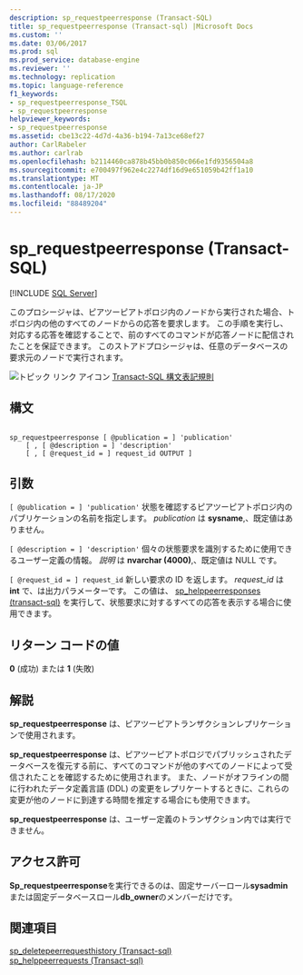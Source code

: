 ```yaml
---
description: sp_requestpeerresponse (Transact-SQL)
title: sp_requestpeerresponse (Transact-sql) |Microsoft Docs
ms.custom: ''
ms.date: 03/06/2017
ms.prod: sql
ms.prod_service: database-engine
ms.reviewer: ''
ms.technology: replication
ms.topic: language-reference
f1_keywords:
- sp_requestpeerresponse_TSQL
- sp_requestpeerresponse
helpviewer_keywords:
- sp_requestpeerresponse
ms.assetid: cbe13c22-4d7d-4a36-b194-7a13ce68ef27
author: CarlRabeler
ms.author: carlrab
ms.openlocfilehash: b2114460ca878b45bb0b850c066e1fd9356504a8
ms.sourcegitcommit: e700497f962e4c2274df16d9e651059b42ff1a10
ms.translationtype: MT
ms.contentlocale: ja-JP
ms.lasthandoff: 08/17/2020
ms.locfileid: "88489204"
---
```

# <a name="sp_requestpeerresponse-transact-sql"></a>sp_requestpeerresponse (Transact-SQL)
[!INCLUDE [SQL Server](../../includes/applies-to-version/sqlserver.md)]

  このプロシージャは、ピアツーピアトポロジ内のノードから実行された場合、トポロジ内の他のすべてのノードからの応答を要求します。 この手順を実行し、対応する応答を確認することで、前のすべてのコマンドが応答ノードに配信されたことを保証できます。 このストアドプロシージャは、任意のデータベースの要求元のノードで実行されます。  
  
 ![トピック リンク アイコン](../../database-engine/configure-windows/media/topic-link.gif "トピック リンク アイコン") [Transact-SQL 構文表記規則](../../t-sql/language-elements/transact-sql-syntax-conventions-transact-sql.md)  
  
## <a name="syntax"></a>構文  
  
```  
  
sp_requestpeerresponse [ @publication = ] 'publication'  
    [ , [ @description = ] 'description'  
    [ , [ @request_id = ] request_id OUTPUT ]  
```  
  
## <a name="arguments"></a>引数  
`[ @publication = ] 'publication'` 状態を確認するピアツーピアトポロジ内のパブリケーションの名前を指定します。 *publication* は **sysname**,、既定値はありません。  
  
`[ @description = ] 'description'` 個々の状態要求を識別するために使用できるユーザー定義の情報。 *説明* は **nvarchar (4000)**,、既定値は NULL です。  
  
`[ @request_id = ] request_id` 新しい要求の ID を返します。 *request_id* は **int** で、は出力パラメーターです。 この値は、 [sp_helppeerresponses &#40;transact-sql&#41;](../../relational-databases/system-stored-procedures/sp-helppeerresponses-transact-sql.md) を実行して、状態要求に対するすべての応答を表示する場合に使用できます。  
  
## <a name="return-code-values"></a>リターン コードの値  
 **0** (成功) または **1** (失敗)  
  
## <a name="remarks"></a>解説  
 **sp_requestpeerresponse** は、ピアツーピアトランザクションレプリケーションで使用されます。  
  
 **sp_requestpeerresponse** は、ピアツーピアトポロジでパブリッシュされたデータベースを復元する前に、すべてのコマンドが他のすべてのノードによって受信されたことを確認するために使用されます。 また、ノードがオフラインの間に行われたデータ定義言語 (DDL) の変更をレプリケートするときに、これらの変更が他のノードに到達する時間を推定する場合にも使用できます。  
  
 **sp_requestpeerresponse** は、ユーザー定義のトランザクション内では実行できません。  
  
## <a name="permissions"></a>アクセス許可  
 **Sp_requestpeerresponse**を実行できるのは、固定サーバーロール**sysadmin**または固定データベースロール**db_owner**のメンバーだけです。  
  
## <a name="see-also"></a>関連項目  
 [sp_deletepeerrequesthistory &#40;Transact-sql&#41;](../../relational-databases/system-stored-procedures/sp-deletepeerrequesthistory-transact-sql.md)   
 [sp_helppeerrequests &#40;Transact-sql&#41;](../../relational-databases/system-stored-procedures/sp-helppeerrequests-transact-sql.md)  
  
  
